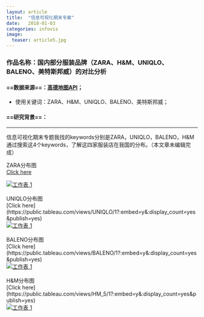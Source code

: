 ```yaml
---
layout: article
title:  "信息可视化期末专案"
date:   2018-01-03 
categories: infovis
image:
  teaser: article5.jpg
---
```


### 作品名称：国内部分服装品牌（ZARA、H&M、UNIQLO、BALENO、美特斯邦威）的对比分析

####  ==数据来源==：[高德地图API](http://lbs.amap.com/)；

* 使用关键词：ZARA、H&M、UNIQLO、BALENO、美特斯邦威；

#### ==研究背景==：




---


信息可视化期末专题我找的keywords分别是ZARA，UNIQLO，BALENO，H&M
<br>
通过搜索这4个keywords，了解这四家服装店在我国的分布。（本文章未编辑完成）

ZARA分布图 <br>
[Click here](https://public.tableau.com/views/ZARA/1?:embed=y&:display_count=yes&publish=yes)<br>
<div class='tableauPlaceholder' id='viz1514986711395' style='position: relative'><noscript><a href='#'><img alt='工作表 1'src='https:&#47;&#47;public.tableau.com&#47;static&#47;images&#47;ZA&#47;ZARA&#47;1&#47;1_rss.png' style='border: none' /></a></noscript><object class='tableauViz'  style='display:none;'><param name='host_url' value='https%3A%2F%2Fpublic.tableau.com%2F' /> <param name='embed_code_version' value='3' /> <param name='site_root' value='' /><param name='name' value='ZARA&#47;1' /><param name='tabs' value='no' /><param name='toolbar' value='yes' /><param name='static_image' value='https:&#47;&#47;public.tableau.com&#47;static&#47;images&#47;ZA&#47;ZARA&#47;1&#47;1.png' /> <param name='animate_transition' value='yes' /><param name='display_static_image' value='yes' /><param name='display_spinner' value='yes' /><param name='display_overlay' value='yes' /><param name='display_count' value='yes' /><param name='filter' value='publish=yes' /></object></div><script type='text/javascript'>var divElement = document.getElementById('viz1514986711395');var vizElement = divElement.getElementsByTagName('object')[0];vizElement.style.width='100%';vizElement.style.height=(divElement.offsetWidth*0.75)+'px';var scriptElement = document.createElement('script');scriptElement.src = 'https://public.tableau.com/javascripts/api/viz_v1.js';vizElement.parentNode.insertBefore(scriptElement, vizElement);</script>
<br>
UNIQLO分布图<br>
[Click here](https://public.tableau.com/views/UNIQLO/1?:embed=y&:display_count=yes&publish=yes)<br>
<div class='tableauPlaceholder' id='viz1514987014176' style='position: relative'><noscript><a href='#'><img alt='工作表 1 ' src='https:&#47;&#47;public.tableau.com&#47;static&#47;images&#47;UN&#47;UNIQLO&#47;1&#47;1_rss.png' style='border: none' /></a></noscript><object class='tableauViz'  style='display:none;'><param name='host_url' value='https%3A%2F%2Fpublic.tableau.com%2F' /> <param name='embed_code_version' value='3' /> <param name='site_root' value='' /><param name='name' value='UNIQLO&#47;1' /><param name='tabs' value='no' /><param name='toolbar' value='yes' /><param name='static_image' value='https:&#47;&#47;public.tableau.com&#47;static&#47;images&#47;UN&#47;UNIQLO&#47;1&#47;1.png' /> <param name='animate_transition' value='yes' /><param name='display_static_image' value='yes' /><param name='display_spinner' value='yes' /><param name='display_overlay' value='yes' /><param name='display_count' value='yes' /><param name='filter' value='publish=yes' /></object></div><script type='text/javascript'>var divElement = document.getElementById('viz1514987014176');var vizElement = divElement.getElementsByTagName('object')[0];vizElement.style.width='100%';vizElement.style.height=(divElement.offsetWidth*0.75)+'px';var scriptElement = document.createElement('script');scriptElement.src = 'https://public.tableau.com/javascripts/api/viz_v1.js';vizElement.parentNode.insertBefore(scriptElement, vizElement);</script>
<br>
BALENO分布图<br>
[Click here](https://public.tableau.com/views/BALENO/1?:embed=y&:display_count=yes&publish=yes)<br>
<div class='tableauPlaceholder' id='viz1514987189912' style='position: relative'><noscript><a href='#'><img alt='工作表 1 ' src='https:&#47;&#47;public.tableau.com&#47;static&#47;images&#47;BA&#47;BALENO&#47;1&#47;1_rss.png' style='border: none' /></a></noscript><object class='tableauViz'  style='display:none;'><param name='host_url' value='https%3A%2F%2Fpublic.tableau.com%2F' /> <param name='embed_code_version' value='3' /> <param name='path' value='views&#47;BALENO&#47;1?:embed=y&amp;:display_count=y&amp;publish=yes' /> <param name='toolbar' value='yes' /><param name='static_image' value='https:&#47;&#47;public.tableau.com&#47;static&#47;images&#47;BA&#47;BALENO&#47;1&#47;1.png' /> <param name='animate_transition' value='yes' /><param name='display_static_image' value='yes' /><param name='display_spinner' value='yes' /><param name='display_overlay' value='yes' /><param name='display_count' value='yes' /><param name='filter' value='publish=yes' /></object></div><script type='text/javascript'>var divElement = document.getElementById('viz1514987189912');var vizElement = divElement.getElementsByTagName('object')[0];vizElement.style.width='100%';vizElement.style.height=(divElement.offsetWidth*0.75)+'px';var scriptElement = document.createElement('script');scriptElement.src = 'https://public.tableau.com/javascripts/api/viz_v1.js';vizElement.parentNode.insertBefore(scriptElement, vizElement);</script>
<br>
H&M分布图<br>
[Click here](https://public.tableau.com/views/HM_5/1?:embed=y&:display_count=yes&publish=yes)<br>
<div class='tableauPlaceholder' id='viz1514987302154' style='position: relative'><noscript><a href='#'><img alt='工作表 1 ' src='https:&#47;&#47;public.tableau.com&#47;static&#47;images&#47;HM&#47;HM_5&#47;1&#47;1_rss.png' style='border: none' /></a></noscript><object class='tableauViz'  style='display:none;'><param name='host_url' value='https%3A%2F%2Fpublic.tableau.com%2F' /> <param name='embed_code_version' value='3' /> <param name='site_root' value='' /><param name='name' value='HM_5&#47;1' /><param name='tabs' value='no' /><param name='toolbar' value='yes' /><param name='static_image' value='https:&#47;&#47;public.tableau.com&#47;static&#47;images&#47;HM&#47;HM_5&#47;1&#47;1.png' /> <param name='animate_transition' value='yes' /><param name='display_static_image' value='yes' /><param name='display_spinner' value='yes' /><param name='display_overlay' value='yes' /><param name='display_count' value='yes' /><param name='filter' value='publish=yes' /></object></div><script type='text/javascript'>var divElement = document.getElementById('viz1514987302154');                    var vizElement = divElement.getElementsByTagName('object')[0];vizElement.style.width='100%';vizElement.style.height=(divElement.offsetWidth*0.75)+'px';var scriptElement = document.createElement('script');scriptElement.src = 'https://public.tableau.com/javascripts/api/viz_v1.js';vizElement.parentNode.insertBefore(scriptElement, vizElement);</script><br>